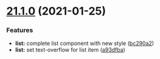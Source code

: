 # [21.1.0](https://github.com/growingio/gio-design-pro/compare/v20.12.2...v21.1.0) (2021-01-25)


### Features

* **list:** complete list component with new style ([bc290a2](https://github.com/growingio/gio-design-pro/commit/bc290a2bbcb121cbaa09169e3f05c322415835cf))
* **list:** set text-overflow for list item ([a93dfba](https://github.com/growingio/gio-design-pro/commit/a93dfba313de1af54a73017f98374751b8b9395d))



